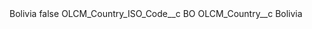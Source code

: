 <?xml version="1.0" encoding="UTF-8"?>
<CustomMetadata xmlns="http://soap.sforce.com/2006/04/metadata" xmlns:xsi="http://www.w3.org/2001/XMLSchema-instance" xmlns:xsd="http://www.w3.org/2001/XMLSchema">
    <label>Bolivia</label>
    <protected>false</protected>
    <values>
        <field>OLCM_Country_ISO_Code__c</field>
        <value xsi:type="xsd:string">BO</value>
    </values>
    <values>
        <field>OLCM_Country__c</field>
        <value xsi:type="xsd:string">Bolivia</value>
    </values>
</CustomMetadata>
